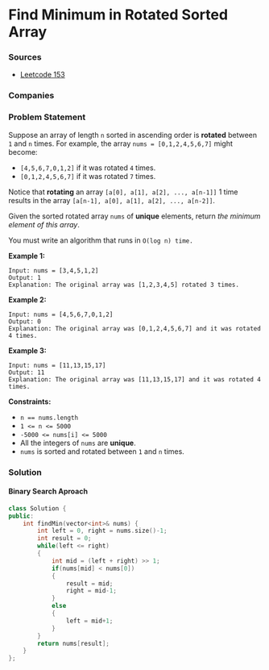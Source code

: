 # Find Minimum in Rotated Sorted Array

### Sources

* [Leetcode 153](https://leetcode.com/problems/find-minimum-in-rotated-sorted-array/)

### Companies

### Problem Statement

Suppose an array of length `n` sorted in ascending order is **rotated** between `1` and `n` times. For example, the array `nums = [0,1,2,4,5,6,7]` might become:

* `[4,5,6,7,0,1,2]` if it was rotated `4` times.
* `[0,1,2,4,5,6,7]` if it was rotated `7` times.

Notice that **rotating** an array `[a[0], a[1], a[2], ..., a[n-1]]` 1 time results in the array `[a[n-1], a[0], a[1], a[2], ..., a[n-2]]`.

Given the sorted rotated array `nums` of **unique** elements, return _the minimum element of this array_.

You must write an algorithm that runs in `O(log n) time.`

**Example 1:**

```text
Input: nums = [3,4,5,1,2]
Output: 1
Explanation: The original array was [1,2,3,4,5] rotated 3 times.
```

**Example 2:**

```text
Input: nums = [4,5,6,7,0,1,2]
Output: 0
Explanation: The original array was [0,1,2,4,5,6,7] and it was rotated 4 times.
```

**Example 3:**

```text
Input: nums = [11,13,15,17]
Output: 11
Explanation: The original array was [11,13,15,17] and it was rotated 4 times. 
```

**Constraints:**

* `n == nums.length`
* `1 <= n <= 5000`
* `-5000 <= nums[i] <= 5000`
* All the integers of `nums` are **unique**.
* `nums` is sorted and rotated between `1` and `n` times.

### Solution

#### Binary Search Aproach

```cpp
class Solution {
public:
    int findMin(vector<int>& nums) {
        int left = 0, right = nums.size()-1;
        int result = 0;
        while(left <= right)
        {
            int mid = (left + right) >> 1;
            if(nums[mid] < nums[0])
            {
                result = mid;
                right = mid-1;
            }
            else
            {
                left = mid+1;
            }
        }
        return nums[result];
    }
};
```

